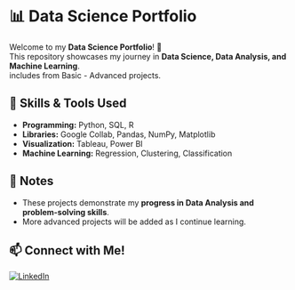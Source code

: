 # 📊 Data Science Portfolio

Welcome to my **Data Science Portfolio**! 🚀  
This repository showcases my journey in **Data Science, Data Analysis, and Machine Learning**.  
includes from Basic - Advanced projects.

## 🔧 Skills & Tools Used
- **Programming:** Python, SQL, R
- **Libraries:** Google Collab, Pandas, NumPy, Matplotlib
- **Visualization:** Tableau, Power BI
- **Machine Learning:** Regression, Clustering, Classification


## 📌 Notes
- These projects demonstrate my **progress in Data Analysis and problem-solving skills**.
- More advanced projects will be added as I continue learning.

## 📫 Connect with Me!
[![LinkedIn](https://img.shields.io/badge/LinkedIn-blue?logo=linkedin)](https://www.linkedin.com/in/ardengoldy/)  
